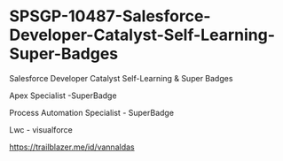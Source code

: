 # SPSGP-10487-Salesforce-Developer-Catalyst-Self-Learning-Super-Badges
Salesforce Developer Catalyst Self-Learning &amp; Super Badges


Apex Specialist -SuperBadge


Process Automation Specialist - SuperBadge


Lwc - visualforce


https://trailblazer.me/id/vannaldas
